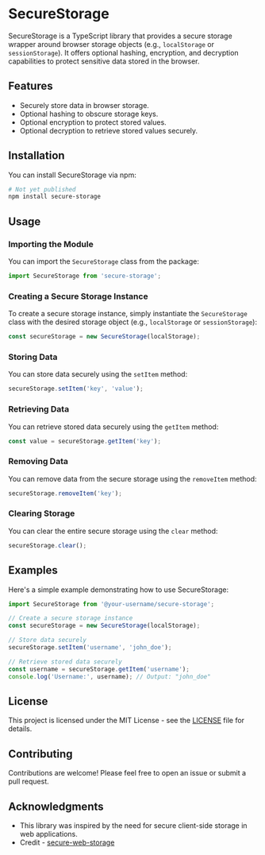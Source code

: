 # SecureStorage

SecureStorage is a TypeScript library that provides a secure storage wrapper around browser storage objects (e.g., `localStorage` or `sessionStorage`). It offers optional hashing, encryption, and decryption capabilities to protect sensitive data stored in the browser.

## Features

- Securely store data in browser storage.
- Optional hashing to obscure storage keys.
- Optional encryption to protect stored values.
- Optional decryption to retrieve stored values securely.

## Installation

You can install SecureStorage via npm:

```bash
# Not yet published 
npm install secure-storage
```

## Usage

### Importing the Module

You can import the `SecureStorage` class from the package:

```typescript
import SecureStorage from 'secure-storage';
```

### Creating a Secure Storage Instance

To create a secure storage instance, simply instantiate the `SecureStorage` class with the desired storage object (e.g., `localStorage` or `sessionStorage`):

```typescript
const secureStorage = new SecureStorage(localStorage);
```

### Storing Data

You can store data securely using the `setItem` method:

```typescript
secureStorage.setItem('key', 'value');
```

### Retrieving Data

You can retrieve stored data securely using the `getItem` method:

```typescript
const value = secureStorage.getItem('key');
```

### Removing Data

You can remove data from the secure storage using the `removeItem` method:

```typescript
secureStorage.removeItem('key');
```

### Clearing Storage

You can clear the entire secure storage using the `clear` method:

```typescript
secureStorage.clear();
```

## Examples

Here's a simple example demonstrating how to use SecureStorage:

```typescript
import SecureStorage from '@your-username/secure-storage';

// Create a secure storage instance
const secureStorage = new SecureStorage(localStorage);

// Store data securely
secureStorage.setItem('username', 'john_doe');

// Retrieve stored data securely
const username = secureStorage.getItem('username');
console.log('Username:', username); // Output: "john_doe"
```

## License

This project is licensed under the MIT License - see the [LICENSE](LICENSE) file for details.

## Contributing

Contributions are welcome! Please feel free to open an issue or submit a pull request.

## Acknowledgments

- This library was inspired by the need for secure client-side storage in web applications.
- Credit - [secure-web-storage](https://www.npmjs.com/package/secure-web-storage)

